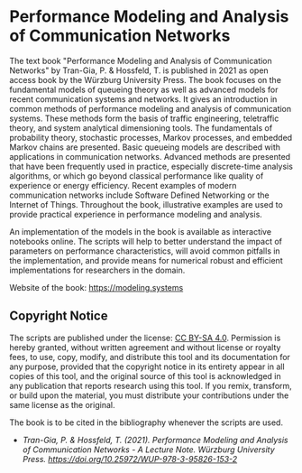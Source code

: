 # Performance Modeling and Analysis of Communication Networks

The text book "Performance Modeling and Analysis of Communication Networks" by Tran-Gia, P. & Hossfeld, T. is published in 2021 as open access book by the Würzburg University Press. The book focuses on the fundamental models of queueing theory as well as advanced models for recent communication systems and networks. It gives an introduction in common methods of performance modeling and analysis of communication systems. These methods form the basis of traffic engineering, teletraffic theory, and system analytical dimensioning tools. The fundamentals of probability theory, stochastic processes, Markov processes, and embedded Markov chains are presented. Basic queueing models are described with applications in communication networks. Advanced methods are presented that have been frequently used in practice, especially discrete-time analysis algorithms, or which go beyond classical performance like quality of experience or energy efficiency. Recent examples of modern communication networks include Software Defined Networking or the Internet of Things. Throughout the book, illustrative examples are used to provide practical experience in performance modeling and analysis.

An implementation of the models in the book is available as interactive notebooks online. The scripts will help to better understand the impact of parameters on performance characteristics, will avoid common pitfalls in the implementation, and provide means for numerical robust and efficient implementations for researchers in the domain.

Website of the book:
<https://modeling.systems>

##  Copyright Notice
The scripts are published under the license: [CC BY-SA 4.0](https://creativecommons.org/licenses/by-sa/4.0/).
Permission is hereby granted, without written agreement and without license or royalty fees, to use, copy, modify, and distribute this tool and its documentation for any purpose, provided that the copyright notice in its entirety appear in all copies of this tool, and the original source of this tool is acknowledged in any publication that reports research using this tool. If you remix, transform, or build upon the material, you must distribute your contributions under the same license as the original.

The book is to be cited in the bibliography whenever the scripts are used. 
- *Tran-Gia, P. & Hossfeld, T. (2021). Performance Modeling and Analysis of Communication Networks - A Lecture Note. Würzburg University Press. https://doi.org/10.25972/WUP-978-3-95826-153-2*
